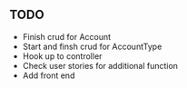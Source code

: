 


## TODO
- Finish crud for Account
- Start and finsh crud for AccountType
- Hook up to controller
- Check user stories for additional function
- Add front end